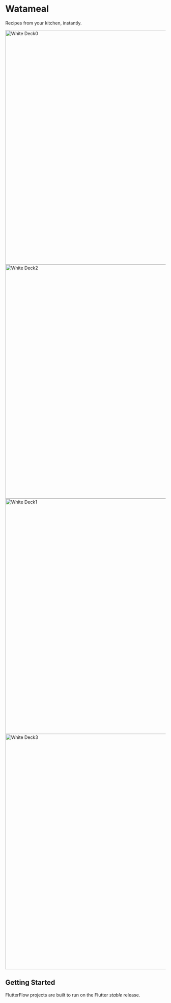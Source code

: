 # Watameal
Recipes from your kitchen, instantly.

<img width="1341" height="737" alt="White Deck0" src="https://github.com/user-attachments/assets/76311a0e-c24d-4bca-a91b-5f32c8df7650" />
<img width="1340" height="736" alt="White Deck2" src="https://github.com/user-attachments/assets/007edb18-4d10-40c3-b926-0373cccb03d9" />
<img width="1340" height="740" alt="White Deck1" src="https://github.com/user-attachments/assets/1c265422-ccd6-40f4-ad8d-79b7bc39ad0d" />
<img width="1342" height="740" alt="White Deck3" src="https://github.com/user-attachments/assets/f62fecb3-0fd6-4b17-8a26-4477eeecca31" />


## Getting Started

FlutterFlow projects are built to run on the Flutter _stable_ release.


